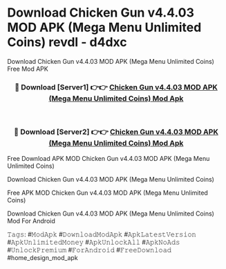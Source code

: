 # Download Chicken Gun v4.4.03 MOD APK (Mega Menu Unlimited Coins) revdl - d4dxc
Download Chicken Gun v4.4.03 MOD APK (Mega Menu Unlimited Coins) Free Mod APK

<div align="center">
<h3>🔴 Download [Server1] 👉👉 <a href="https://apk-comot.site?title=Chicken_Gun_v4.4.03_MOD_APK_(Mega_Menu_Unlimited_Coins)">Chicken Gun v4.4.03 MOD APK (Mega Menu Unlimited Coins) Mod Apk</a></h3><br>

<h3>🔴 Download [Server2] 👉👉 <a href="https://apk-comot.site?title=Chicken_Gun_v4.4.03_MOD_APK_(Mega_Menu_Unlimited_Coins)">Chicken Gun v4.4.03 MOD APK (Mega Menu Unlimited Coins) Mod Apk</a></h3>
</div>


Free Download APK MOD Chicken Gun v4.4.03 MOD APK (Mega Menu Unlimited Coins)

Download Chicken Gun v4.4.03 MOD APK (Mega Menu Unlimited Coins) 

Free APK MOD Chicken Gun v4.4.03 MOD APK (Mega Menu Unlimited Coins) 

Download Chicken Gun v4.4.03 MOD APK (Mega Menu Unlimited Coins) Mod For Android

𝚃𝚊𝚐𝚜: #𝙼𝚘𝚍𝙰𝚙𝚔 #𝙳𝚘𝚠𝚗𝚕𝚘𝚊𝚍𝙼𝚘𝚍𝙰𝚙𝚔 #𝙰𝚙𝚔𝙻𝚊𝚝𝚎𝚜𝚝𝚅𝚎𝚛𝚜𝚒𝚘𝚗 #𝙰𝚙𝚔𝚄𝚗𝚕𝚒𝚖𝚒𝚝𝚎𝚍𝙼𝚘𝚗𝚎𝚢 #𝙰𝚙𝚔𝚄𝚗𝚕𝚘𝚌𝚔𝙰𝚕𝚕 #𝙰𝚙𝚔𝙽𝚘𝙰𝚍𝚜 #𝚄𝚗𝚕𝚘𝚌𝚔𝙿𝚛𝚎𝚖𝚒𝚞𝚖 #𝙵𝚘𝚛𝙰𝚗𝚍𝚛𝚘𝚒𝚍 #𝙵𝚛𝚎𝚎𝙳𝚘𝚠𝚗𝚕𝚘𝚊𝚍 #home_design_mod_apk
